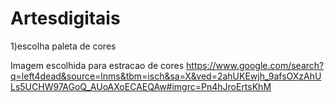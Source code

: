 # Artesdigitais
1)escolha paleta de cores


Imagem escolhida para estracao de cores 
https://www.google.com/search?q=left4dead&source=lnms&tbm=isch&sa=X&ved=2ahUKEwjh_9afsOXzAhULs5UCHW97AGoQ_AUoAXoECAEQAw#imgrc=Pn4hJroErtsKhM

